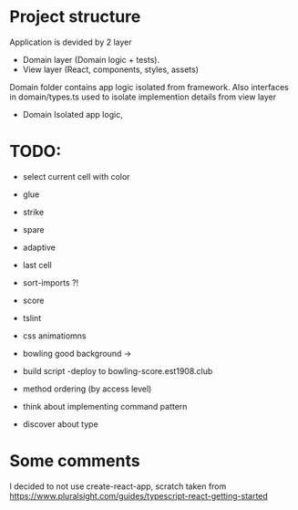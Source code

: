 # Project structure

Application is devided by 2 layer
 - Domain layer (Domain logic + tests).
 - View layer (React, components, styles, assets)

Domain folder contains app logic isolated from framework. Also interfaces in domain/types.ts used to isolate implemention details from view layer

-   Domain
    Isolated app logic,

# TODO:

- select current cell with color
- glue
- strike 
- spare
- adaptive
- last cell
- sort-imports ?!
- score
-   tslint
-   css animatiomns
-   bowling good background ->
-   build script
    -deploy to bowling-score.est1908.club
-   method ordering (by access level)
-   think about implementing command pattern

- discover about type

# Some comments

I decided to not use create-react-app, scratch taken from https://www.pluralsight.com/guides/typescript-react-getting-started
